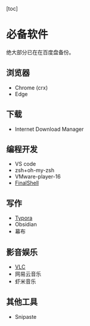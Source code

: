 [toc]

# 必备软件

绝大部分已在在百度盘备份。

##  浏览器

- Chrome (crx)
- Edge

## 下载

- Internet Download Manager

## 编程开发

- VS code
- zsh+oh-my-zsh
- VMware-player-16
- [FinalShell](http://www.hostbuf.com/t/988.html)

## 写作

- [Typora](https://typora.io/)
- Obsidian
- 幕布

## 影音娱乐

- [VLC](https://www.videolan.org/)
- 网易云音乐
- 虾米音乐

## 其他工具

- Snipaste

